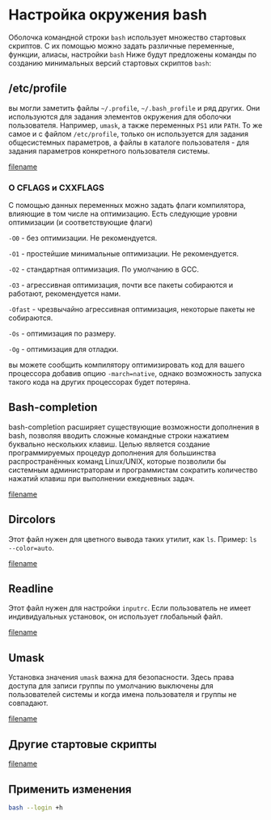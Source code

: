 # Настройка окружения bash

Оболочка командной строки `bash` использует множество стартовых скриптов. С их помощью можно задать различные переменные, функции, алиасы, настройки `bash`
Ниже будут предложены команды по созданию минимальных версий стартовых скриптов `bash`:

## /etc/profile

<!-- объяснение строк давать как коментарии в самом скрипте -->

вы могли заметить файлы `~/.profile`, `~/.bash_profile` и ряд других. Они используются для задания элементов окружения для оболочки пользователя. Например, `umask`, а также переменных `PS1` или `PATH`. То же самое и с файлом `/etc/profile`, только он используется для задания общесистемных параметров, а файлы в каталоге пользователя - для задания параметров конкретного пользователя системы.

[filename](../scripts/profile.md ':include')
### О CFLAGS и CXXFLAGS

С помощью данных переменных можно задать флаги компилятора, влияющие в том числе на оптимизацию.
Есть следующие уровни оптимизации (и соответствующие флаги)

`-O0` - без оптимизации. Не рекомендуется.

`-O1` - простейшие минимальные оптимизации. Не рекомендуется.

`-O2` - стандартная оптимизация. По умолчанию в GCC.

`-O3` - агрессивная оптимизация, почти все пакеты собираются и работают, рекомендуется нами.

`-Ofast` - чрезвычайно агрессивная оптимизация, некоторые пакеты не собираются.

`-Os` - оптимизация по размеру.

`-Og` - оптимизация для отладки.

вы можете сообщить компилятору оптимизировать код для вашего процессора добавив опцию `-march=native`, однако возможность запуска такого кода на других процессорах будет потеряна.

## Bash-completion

bash-completion расширяет существующие возможности дополнения в bash, позволяя вводить сложные командные строки нажатием буквально нескольких клавиш. Целью является создание программируемых процедур дополнения для большинства распространённых команд Linux/UNIX, которые позволили бы системным администраторам и программистам сократить количество нажатий клавиш при выполнении ежедневных задач.

[filename](../scripts/completion.md ':include')

## Dircolors

Этот файл нужен для цветного вывода таких утилит, как `ls`. Пример: `ls --color=auto`.

[filename](../scripts/dircolors.md ':include')

## Readline

Этот файл нужен для настройки `inputrc`. Если пользователь не имеет индивидуальных установок, он использует глобальный файл.

[filename](../scripts/inputrc.md ':include')

## Umask

Установка значения `umask` важна для безопасности. Здесь права доступа для записи группы по умолчанию выключены для пользователей системы и когда имена пользователя и группы не совпадают.

[filename](../scripts/umask.md ':include')

## Другие стартовые скрипты

[filename](../scripts/other.md ':include')

## Применить изменения

```bash
bash --login +h
```

<script>
	new Vue({ el: '#main' })
</script>
